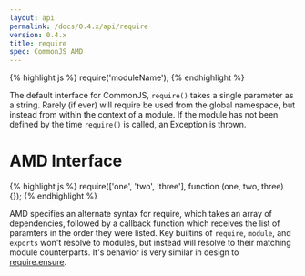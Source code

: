```yaml
---
layout: api
permalink: /docs/0.4.x/api/require
version: 0.4.x
title: require
spec: CommonJS AMD
---
```


{% highlight js %}
require('moduleName');
{% endhighlight %}

The default interface for CommonJS, `require()` takes a single parameter as a string. Rarely (if ever) will require be used from the global namespace, but instead from within the context of a module. If the module has not been defined by the time `require()` is called, an Exception is thrown.

AMD Interface
=============
{% highlight js %}
require(['one', 'two', 'three'], function (one, two, three) {});
{% endhighlight %}

AMD specifies an alternate syntax for require, which takes an array of dependencies, followed by a callback function which receives the list of paramters in the order they were listed. Key builtins of `require`, `module`, and `exports` won't resolve to modules, but instead will resolve to their matching module counterparts. It's behavior is very similar in design to [require.ensure](/docs/0.4.x/api/require.ensure).